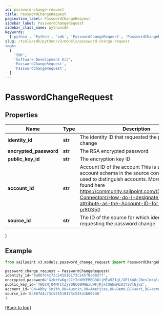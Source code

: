 ```yaml
---
id: password-change-request
title: PasswordChangeRequest
pagination_label: PasswordChangeRequest
sidebar_label: PasswordChangeRequest
sidebar_class_name: pythonsdk
keywords:
  ['python', 'Python', 'sdk', 'PasswordChangeRequest', 'PasswordChangeRequest']
slug: /tools/sdk/python/v3/models/password-change-request
tags:
  [
    'SDK',
    'Software Development Kit',
    'PasswordChangeRequest',
    'PasswordChangeRequest',
  ]
---
```


# PasswordChangeRequest

## Properties

| Name | Type | Description | Notes |
| --- | --- | --- | --- |
| **identity_id** | **str** | The identity ID that requested the password change | [optional] |
| **encrypted_password** | **str** | The RSA encrypted password | [optional] |
| **public_key_id** | **str** | The encryption key ID | [optional] |
| **account_id** | **str** | Account ID of the account This is specified per account schema in the source configuration. It is used to distinguish accounts. More info can be found here https://community.sailpoint.com/t5/IdentityNow-Connectors/How-do-I-designate-an-account-attribute-as-the-Account-ID-for-a/ta-p/80350 | [optional] |
| **source_id** | **str** | The ID of the source for which identity is requesting the password change | [optional] |

}

## Example

```python
from sailpoint.v3.models.password_change_request import PasswordChangeRequest

password_change_request = PasswordChangeRequest(
identity_id='8a807d4c73c545510173c545f0a002ff',
encrypted_password='XzN+YwKgr2C+InkMYFMBG3UtjMEw5ZIql/XFlXo8cJNeslmkplx6vn4kd4/43IF9STBk5RnzR6XmjpEO+FwHDoiBwYZAkAZK/Iswxk4OdybG6Y4MStJCOCiK8osKr35IMMSV/mbO4wAeltoCk7daTWzTGLiI6UaT5tf+F2EgdjJZ7YqM8W8r7aUWsm3p2Xt01Y46ZRx0QaM91QruiIx2rECFT2pUO0wr+7oQ77jypATyGWRtADsu3YcvCk/6U5MqCnXMzKBcRas7NnZdSL/d5H1GglVGz3VLPMaivG4/oL4chOMmFCRl/zVsGxZ9RhN8rxsRGFFKn+rhExTi+bax3A==',
public_key_id='YWQ2NjQ4MTItZjY0NC00MWExLWFjMjktOGNmMzU3Y2VlNjk2',
account_id='CN=Abby Smith,OU=Austin,OU=Americas,OU=Demo,DC=seri,DC=acme,DC=com',
source_id='8a807d4c73c545510173c545d4b60246'
)

```

[[Back to top]](#)
